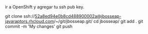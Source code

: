 ir a OpenShift y agregar tu ssh pub key.

git clone ssh://52a8ed94e0b8cd488900002a@jbosseap-javaraptors.rhcloud.com/~/git/jbosseap.git/
cd jbosseap/
git add .
git commit -m 'My changes'
git push